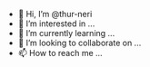 - 👋 Hi, I’m @thur-neri
- 👀 I’m interested in ...
- 🌱 I’m currently learning ...
- 💞️ I’m looking to collaborate on ...
- 📫 How to reach me ...

<!---
thur-neri/thur-neri is a ✨ special ✨ repository because its `README.md` (this file) appears on your GitHub profile.
You can click the Preview link to take a look at your changes.
--->
